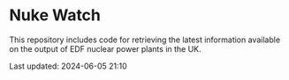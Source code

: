 # Nuke Watch

This repository includes code for retrieving the latest information available on the output of EDF nuclear power plants in the UK.

Last updated: 2024-06-05 21:10